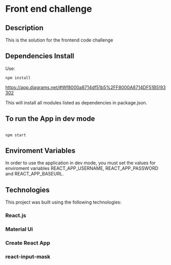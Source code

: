# Front end challenge

## Description

This is the solution for the frontend code challenge

## Dependencies Install

Use:

```
npm install
```
https://app.diagrams.net/#Wf8000a8714df51b5%2FF8000A8714DF51B5!93302

This will install all modules listed as dependencies in package.json.

## To run the App in dev mode

```

npm start

```

## Enviroment Variables

In order to use the application in dev mode, you must set the values for enviroment variables REACT_APP_USERNAME,
REACT_APP_PASSWORD and REACT_APP_BASEURL.

## Technologies

This project was built using the following technologies:

### React.js

### Material Ui

### Create React App

### react-input-mask

```

```

